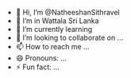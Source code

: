 - 👋 Hi, I’m @NatheeshanSithravel
- 👀 I’m in Wattala Sri Lanka
- 🌱 I’m currently learning 
- 💞️ I’m looking to collaborate on ...
- 📫 How to reach me ...
- 😄 Pronouns: ...
- ⚡ Fun fact: ...

<!---
NatheeshanSithravel/NatheeshanSithravel is a ✨ special ✨ repository because its `README.md` (this file) appears on your GitHub profile.
You can click the Preview link to take a look at your changes.
--->
